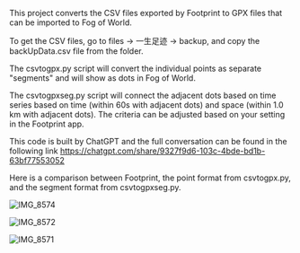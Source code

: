 This project converts the CSV files exported by Footprint to GPX files that can be imported to Fog of World.

To get the CSV files, go to files -> 一生足迹 -> backup, and copy the backUpData.csv file from the folder.

The csvtogpx.py script will convert the individual points as separate "segments" and will show as dots in Fog of World.

The csvtogpxseg.py script will connect the adjacent dots based on time series based on time (within 60s with adjacent dots) and space (within 1.0 km with adjacent dots). The criteria can be adjusted based on your setting in the Footprint app.

This code is built by ChatGPT and the full conversation can be found in the following link
https://chatgpt.com/share/9327f9d6-103c-4bde-bd1b-63bf77553052 

Here is a comparison between Footprint, the point format from csvtogpx.py, and the segment format from csvtogpxseg.py.


![IMG_8574](https://github.com/user-attachments/assets/881634f1-0650-42b0-835a-211e95b7a954)

![IMG_8572](https://github.com/user-attachments/assets/d5b5e6c5-6492-439f-bc94-bfc6d15f16b3)

![IMG_8571](https://github.com/user-attachments/assets/a6e72016-e2dc-46b9-90f9-3ea63d71915e)
